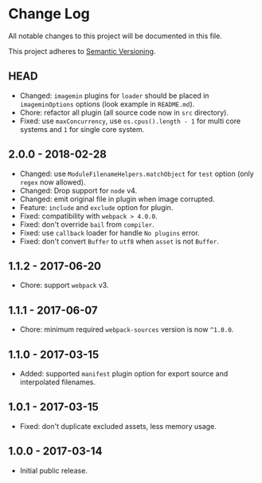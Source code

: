 # Change Log

All notable changes to this project will be documented in this file.

This project adheres to [Semantic Versioning](http://semver.org).

## HEAD

* Changed: `imagemin` plugins for `loader` should be placed in `imageminOptions` options (look example in `README.md`).
* Chore: refactor all plugin (all source code now in `src` directory).
* Fixed: use `maxConcurrency`, use `os.cpus().length - 1` for multi core systems and `1` for single core system.

## 2.0.0 - 2018-02-28

* Changed: use `ModuleFilenameHelpers.matchObject` for `test` option (only `regex` now allowed).
* Changed: Drop support for `node` v4.
* Changed: emit original file in plugin when image corrupted.
* Feature: `include` and `exclude` option for plugin.
* Fixed: compatibility with `webpack > 4.0.0`.
* Fixed: don't override `bail` from `compiler`.
* Fixed: use `callback` loader for handle `No plugins` error.
* Fixed: don't convert `Buffer` to `utf8` when `asset` is not `Buffer`.

## 1.1.2 - 2017-06-20

* Chore: support `webpack` v3.

## 1.1.1 - 2017-06-07

* Chore: minimum required `webpack-sources` version is now `^1.0.0`.

## 1.1.0 - 2017-03-15

* Added: supported `manifest` plugin option for export source and interpolated filenames.

## 1.0.1 - 2017-03-15

* Fixed: don't duplicate excluded assets, less memory usage.

## 1.0.0 - 2017-03-14

* Initial public release.
